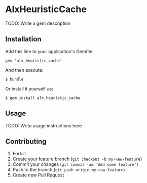 # AlxHeuristicCache

TODO: Write a gem description

## Installation

Add this line to your application's Gemfile:

    gem 'alx_heuristic_cache'

And then execute:

    $ bundle

Or install it yourself as:

    $ gem install alx_heuristic_cache

## Usage

TODO: Write usage instructions here

## Contributing

1. Fork it
2. Create your feature branch (`git checkout -b my-new-feature`)
3. Commit your changes (`git commit -am 'Add some feature'`)
4. Push to the branch (`git push origin my-new-feature`)
5. Create new Pull Request
